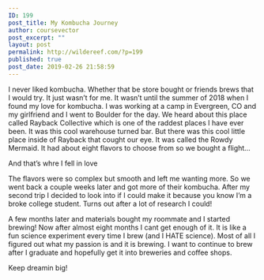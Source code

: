 ```yaml
---
ID: 199
post_title: My Kombucha Journey
author: coursevector
post_excerpt: ""
layout: post
permalink: http://wildereef.com/?p=199
published: true
post_date: 2019-02-26 21:58:59
---
```

I never liked kombucha. Whether that be store bought or friends brews that I would try. It just wasn’t for me. It wasn’t until the summer of 2018 when I found my love for kombucha. I was working at a camp in Evergreen, CO and my girlfriend and I went to Boulder for the day. We heard about this place called Rayback Collective which is one of the raddest places I have ever been. It was this cool warehouse turned bar. But there was this cool little place inside of Rayback that cought our eye. It was called the Rowdy Mermaid. It had about eight flavors to choose from so we bought a flight…

And that’s whre I fell in love

The flavors were so complex but smooth and left me wanting more. So we went back a couple weeks later and got more of their kombucha. After my second trip I decided to look into if I could make it because you know I’m a broke college student. Turns out after a lot of research I could!

A few months later and materials bought my roommate and I started brewing! Now after almost eight months I cant get enough of it. It is like a fun science experiment every time I brew (and I HATE science). Most of all I figured out what my passion is and it is brewing. I want to continue to brew after I graduate and hopefully get it into breweries and coffee shops.

Keep dreamin big!